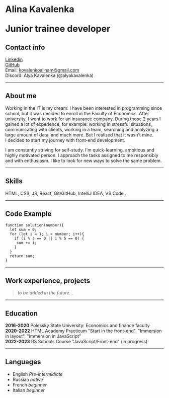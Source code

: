 # Alina Kavalenka <p>Junior trainee developer</p>
## Contact info

[Linkedin](https://www.linkedin.com/in/alina-kavalenka-aa8979180/)  
[GitHub](https://github.com/AlyaKavalenka)  
Email: kovalenkoalinam@gmail.com  
Discord: Alya Kavalenka (@alyakavalenka)

---
## About me

Working in the IT is my dream. I have been interested in programming since school, but it was decided to enroll in the Faculty of Economics. After university, I went to work for an insurance company. During those 2 years I gained a lot of experience, for example: working in stressful situations, communicating with clients, working in a team, searching and analyzing a large amount of data, and much more. But I realized that it wasn't mine.  
I decided to start my journey with front-end development.

I am constantly striving for self-study. I'm quick-learning, ambitious and highly motivated person. I approach the tasks assigned to me responsibly and with enthusiasm. I like to look for new ways to solve the same problem.

---
## Skills

HTML, CSS, JS, React, Git/GitHub, IntelliJ IDEA, VS Code .

---
## Code Example
```
function solution(number){
  let sum = 0;
  for (let i = 1; i < number; i++){
    if (i % 3 == 0 || i % 5 == 0) {
     sum += i;
    }
  }
  return sum;
}
```
---
## Work experience, projects

>*to be added in the future...*

---
## Education

**2016-2020** Polessky State University: Economics and finance faculty  
**2020-2022** HTML Academy Practicum  "Start in the front-end", "Immersion in layout", "Immersion in JavaScript"  
**2022-2023** RS Schools Course "JavaScript/Front-end" (in progress)

---
## Languages 

* English *Pre-intermidiate*
* Russian *native*
* French *beginner*
* Italian *beginner*
